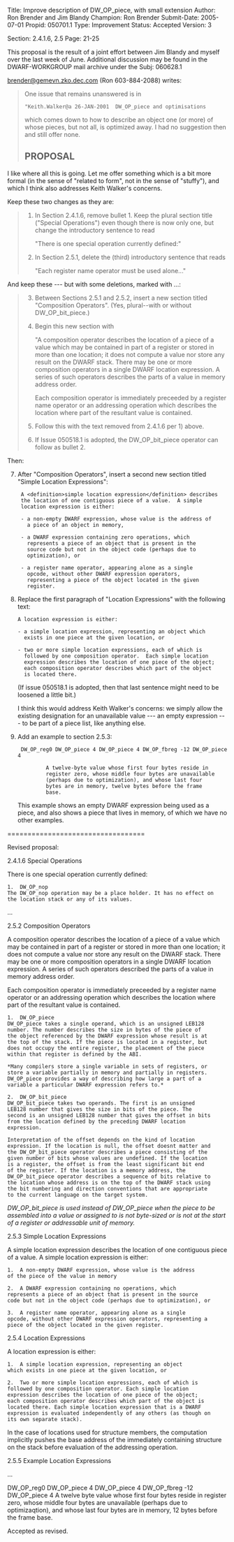 Title:       Improve description of DW_OP_piece, with small extension
Author:      Ron Brender and Jim Blandy
Champion:    Ron Brender
Submit-Date: 2005-07-01
Propid:      050701.1
Type:        Improvement
Status:      Accepted
Version:     3

Section: 2.4.1.6, 2.5
Page: 21-25

This proposal is the result of a joint effort between Jim Blandy
and myself over the last week of June. Additional discussion may
be found in the DWARF-WORKGROUP mail archive under the Subj: 060628.1


brender@gemevn.zko.dec.com (Ron 603-884-2088) writes:
> One issue that remains unanswered is in
>
>     "Keith.Walker@a 26-JAN-2001  DW_OP_piece and optimisations
>
> which comes down to how to describe an object one (or more) of whose
> pieces, but not all, is optimized away. I had no suggestion then and
> still offer none.
>
>
> PROPOSAL
> --------

I like where all this is going.  Let me offer something which is a bit
more formal (in the sense of "related to form", not in the sense of
"stuffy"), and which I think also addresses Keith Walker's concerns.

Keep these two changes as they are:

>  1) In Section 2.4.1.6, remove bullet 1. Keep the plural section
>     title ("Special Operations") even though there is now only one,
>     but change the introductory sentence to read
>
>       "There is one special operation currently defined:"
>
>
>  2) In Section 2.5.1, delete the (third) introductory sentence
>     that reads
>
>       "Each register name operator must be used alone..."

And keep these --- but with some deletions, marked with <omit>...</omit>:

>  3) Between Sections 2.5.1 and 2.5.2, insert a new section titled
>     "Composition Operators". (Yes, plural--with or without
>     DW_OP_bit_piece.)
>
>  4) Begin this new section with
>
>       "A composition operator describes the location of a piece
>       of a value which may be contained in part of a register or
>       stored in more than one location; it does not compute a
>       value nor store any result on the DWARF stack. <omit>There
>       may be one or more composition operators in a single
>       DWARF location expression. A series of such operators
>       describes the parts of a value in memory address order.
>
>       Each composition operator is immediately preceeded by
>       a register name operator or an addressing operation
>       which describes the location where part of the resultant
>       value is contained.</omit>
>
>  5) Follow this with the text removed from 2.4.1.6 per 1) above.
>
>  6) If Issue 050518.1 is adopted, the DW_OP_bit_piece operator
>     can follow as bullet 2.

Then:

7) After "Composition Operators", insert a second new section titled
   "Simple Location Expressions":

        A <definition>simple location expression</definition> describes
        the location of one contiguous piece of a value.  A simple
        location expression is either:

        - a non-empty DWARF expression, whose value is the address of
          a piece of an object in memory,

        - a DWARF expression containing zero operations, which
          represents a piece of an object that is present in the
          source code but not in the object code (perhaps due to
          optimization), or

        - a register name operator, appearing alone as a single
          opcode, without other DWARF expression operators,
          representing a piece of the object located in the given
          register.

8) Replace the first paragraph of "Location Expressions" with the
   following text:

       A location expression is either:

       - a simple location expression, representing an object which
         exists in one piece at the given location, or

       - two or more simple location expressions, each of which is
         followed by one composition operator.  Each simple location
         expression describes the location of one piece of the object;
         each composition operator describes which part of the object
         is located there.

   (If issue 050518.1 is adopted, then that last sentence might need
   to be loosened a little bit.)

   I think this would address Keith Walker's concerns: we simply allow
   the existing designation for an unavailable value --- an empty
   expression --- to be part of a piece list, like anything else.

9) Add an example to section 2.5.3:

        DW_OP_reg0 DW_OP_piece 4 DW_OP_piece 4 DW_OP_fbreg -12 DW_OP_piece 4

                A twelve-byte value whose first four bytes reside in
                register zero, whose middle four bytes are unavailable
                (perhaps due to optimization), and whose last four
                bytes are in memory, twelve bytes before the frame
                base.

   This example shows an empty DWARF expression being used as a piece,
   and also shows a piece that lives in memory, of which we have no
   other examples.

==================================

Revised proposal:


2.4.1.6 Special Operations

There is one special operation currently defined: 

    1.  DW_OP_nop 
    The DW_OP_nop operation may be a place holder. It has no effect on
    the location stack or any of its values. 

...

2.5.2   Composition Operators

A composition operator describes the location of a piece of a
value which may be contained in part of a register or stored in
more than one location; it does not compute a value nor store any
result on the DWARF stack. There may be one or more composition
operators in a single DWARF location expression. A series of such
operators described the parts of a value in memory address order.

Each composition operator is immediately preceeded by a register
name operator or an addressing operation which describes the
location where part of the resultant value is contained.

    1.  DW_OP_piece 
    DW_OP_piece takes a single operand, which is an unsigned LEB128
    number. The number describes the size in bytes of the piece of
    the object referenced by the DWARF expression whose result is at
    the top of the stack. If the piece is located in a register, but
    does not occupy the entire register, the placement of the piece
    within that register is defined by the ABI.

    *Many compilers store a single variable in sets of registers, or
    store a variable partially in memory and partially in registers.
    DW_OP_piece provides a way of describing how large a part of a
    variable a particular DWARF expression refers to.*

    2.  DW_OP_bit_piece
    DW_OP_bit_piece takes two operands. The first is an unsigned
    LEB128 number that gives the size in bits of the piece. The
    second is an unsigned LEB128 number that gives the offset in bits
    from the location defined by the preceding DWARF location
    expression.

    Interpretation of the offset depends on the kind of location
    expression. If the location is null, the offset doesnt matter and
    the DW_OP_bit_piece operator describes a piece consisting of the
    given number of bits whose values are undefined. If the location
    is a register, the offset is from the least significant bit end
    of the register. If the location is a memory address, the
    DW_OP_bit_piece operator describes a sequence of bits relative to
    the location whose address is on the top of the DWARF stack using
    the bit numbering and direction conventions that are appropriate
    to the current language on the target system.

*DW_OP_bit_piece is used instead of DW_OP_piece when the piece to
be assembled into a value or assigned to is not byte-sized or is
not at the start of a register or addressable unit of memory.*

2.5.3   Simple Location Expressions

A simple location expression describes the location of one
contiguous piece of a value. A simple location expression is
either:

    1.  A non-empty DWARF expression, whose value is the address
    of the piece of the value in memory

    2.  A DWARF expression containing no operations, which
    represents a piece of an object that is present in the source
    code but not in the object code (perhaps due to optimization), or

    3.  A register name operator, appearing alone as a single
    opcode, without other DWARF expression operators, representing a
    piece of the object located in the given register.

2.5.4   Location Expressions

A location expression is either:

    1.  A simple location expression, representing an object
    which exists in one piece at the given location, or

    2.  Two or more simple location expressions, each of which is
    followed by one composition operator. Each simple location
    expression describes the location of one piece of the object;
    each composition operator describes which part of the object is
    located there. Each simple location expression that is a DWARF
    expression is evaluated independently of any others (as though on
    its own separate stack).

In the case of locations used for structure members, the
computation implicitly pushes the base address of the immediately
containing structure on the stack before evaluation of the
addressing operation. 

2.5.5   Example Location Expressions

...

DW_OP_reg0 DW_OP_piece 4 DW_OP_piece 4 DW_OP_fbreg -12 DW_OP_piece 4
    A twelve byte value whose first four bytes reside in register
    zero, whose middle four bytes are unavailable (perhaps due to
    optimizaqtion), and whose last four bytes are in memory, 12 bytes
    before the frame base.

Accepted as revised.
